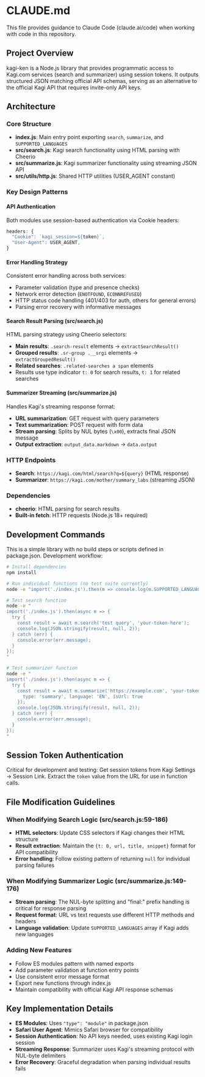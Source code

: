 # CLAUDE.md

This file provides guidance to Claude Code (claude.ai/code) when working with code in this repository.

## Project Overview

kagi-ken is a Node.js library that provides programmatic access to Kagi.com services (search and summarizer) using session tokens. It outputs structured JSON matching official API schemas, serving as an alternative to the official Kagi API that requires invite-only API keys.

## Architecture

### Core Structure
- **index.js**: Main entry point exporting `search`, `summarize`, and `SUPPORTED_LANGUAGES`
- **src/search.js**: Kagi search functionality using HTML parsing with Cheerio
- **src/summarize.js**: Kagi summarizer functionality using streaming JSON API
- **src/utils/http.js**: Shared HTTP utilities (USER_AGENT constant)

### Key Design Patterns

#### API Authentication
Both modules use session-based authentication via Cookie headers:
```javascript
headers: {
  "Cookie": `kagi_session=${token}`,
  "User-Agent": USER_AGENT,
}
```

#### Error Handling Strategy
Consistent error handling across both services:
- Parameter validation (type and presence checks)
- Network error detection (`ENOTFOUND`, `ECONNREFUSED`)
- HTTP status code handling (401/403 for auth, others for general errors)
- Parsing error recovery with informative messages

#### Search Result Parsing (src/search.js)
HTML parsing strategy using Cheerio selectors:
- **Main results**: `.search-result` elements → `extractSearchResult()`
- **Grouped results**: `.sr-group .__srgi` elements → `extractGroupedResult()`
- **Related searches**: `.related-searches a span` elements
- Results use type indicator `t: 0` for search results, `t: 1` for related searches

#### Summarizer Streaming (src/summarize.js)
Handles Kagi's streaming response format:
- **URL summarization**: GET request with query parameters
- **Text summarization**: POST request with form data
- **Stream parsing**: Splits by NUL bytes (`\x00`), extracts final JSON message
- **Output extraction**: `output_data.markdown` → `data.output`

### HTTP Endpoints
- **Search**: `https://kagi.com/html/search?q=${query}` (HTML response)
- **Summarizer**: `https://kagi.com/mother/summary_labs` (streaming JSON)

### Dependencies
- **cheerio**: HTML parsing for search results
- **Built-in fetch**: HTTP requests (Node.js 18+ required)

## Development Commands

This is a simple library with no build steps or scripts defined in package.json. Development workflow:

```bash
# Install dependencies
npm install

# Run individual functions (no test suite currently)
node -e "import('./index.js').then(m => console.log(m.SUPPORTED_LANGUAGES))"

# Test search function
node -e "
import('./index.js').then(async m => {
  try {
    const result = await m.search('test query', 'your-token-here');
    console.log(JSON.stringify(result, null, 2));
  } catch (err) {
    console.error(err.message);
  }
});
"

# Test summarizer function
node -e "
import('./index.js').then(async m => {
  try {
    const result = await m.summarize('https://example.com', 'your-token', {
      type: 'summary', language: 'EN', isUrl: true
    });
    console.log(JSON.stringify(result, null, 2));
  } catch (err) {
    console.error(err.message);
  }
});
"
```

## Session Token Authentication

Critical for development and testing: Get session tokens from Kagi Settings → Session Link. Extract the `token` value from the URL for use in function calls.

## File Modification Guidelines

### When Modifying Search Logic (src/search.js:59-186)
- **HTML selectors**: Update CSS selectors if Kagi changes their HTML structure
- **Result extraction**: Maintain the `{t: 0, url, title, snippet}` format for API compatibility
- **Error handling**: Follow existing pattern of returning `null` for individual parsing failures

### When Modifying Summarizer Logic (src/summarize.js:149-176)
- **Stream parsing**: The NUL-byte splitting and "final:" prefix handling is critical for response parsing
- **Request format**: URL vs text requests use different HTTP methods and headers
- **Language validation**: Update `SUPPORTED_LANGUAGES` array if Kagi adds new languages

### Adding New Features
- Follow ES modules pattern with named exports
- Add parameter validation at function entry points
- Use consistent error message format
- Export new functions through index.js
- Maintain compatibility with official Kagi API response schemas

## Key Implementation Details

- **ES Modules**: Uses `"type": "module"` in package.json
- **Safari User Agent**: Mimics Safari browser for compatibility
- **Session Authentication**: No API keys needed, uses existing Kagi login session
- **Streaming Response**: Summarizer uses Kagi's streaming protocol with NUL-byte delimiters
- **Error Recovery**: Graceful degradation when parsing individual results fails